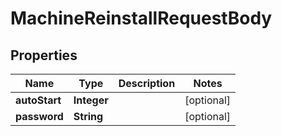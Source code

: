 # MachineReinstallRequestBody

## Properties
Name | Type | Description | Notes
------------ | ------------- | ------------- | -------------
**autoStart** | **Integer** |  |  [optional]
**password** | **String** |  |  [optional]

